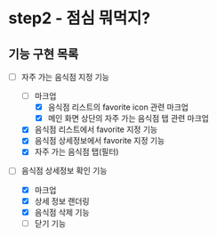 # step2 - 점심 뭐먹지?

## 기능 구현 목록

- [ ] 자주 가는 음식점 지정 기능

  - [ ] 마크업
    - [x] 음식점 리스트의 favorite icon 관련 마크업
    - [x] 메인 화면 상단의 자주 가는 음식점 탭 관련 마크업
  - [x] 음식점 리스트에서 favorite 지정 기능
  - [x] 음식점 상세정보에서 favorite 지정 기능
  - [x] 자주 가는 음식점 탭(필터)

- [ ] 음식점 상세정보 확인 기능
  - [x] 마크업
  - [x] 상세 정보 랜더링
  - [x] 음식점 삭제 기능
  - [ ] 닫기 기능
